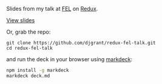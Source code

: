 Slides from my talk at [FEL](http://www.frontendlondon.co.uk/) on [Redux](http://redux.js.org).

[View slides](deck.md)

Or, grab the repo:

```
git clone https://github.com/djgrant/redux-fel-talk.git
cd redux-fel-talk
```

and run the deck in your browser using [markdeck](https://github.com/djgrant/markdeck):

```bash
npm install -g markdeck
markdeck deck.md
```
